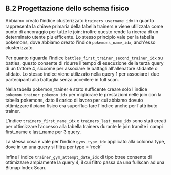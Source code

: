 ## B.2 Progettazione dello schema fisico

Abbiamo creato l'indice clusterizzato `trainers_username_idx` in quanto rappresenta la chiave primaria della tabella trainers e viene utilizzata come punto di ancoraggio per tutte le join; inoltre questo rende la ricerca di un determinato utente piu efficente.
Lo stesso principio vale per la tabella pokemons, dove abbiamo creato l'indice `pokemons_name_idx`, anch'esso clusterizzato.

Per quanto riguarda l'indice `battles_first_trainer_second_trainer_idx` su battles, questo consente di ridurre il tempo di esecuzione della terza query di un fattore 4, siccome per associare le battagli all'allenatore sfidante o sfidato.
Lo stesso indice viene utilizzato nella query 1 per associare i due partecipanti alla battaglia senza accedere in full scan.

Nella tabella pokemon_trainer é stato sufficente creare solo l'indice `pokemon_trainer_pokemon_idx` per migliorare le prestazioni nelle join con la tabella pokemons, dato il carico di lavoro per cui abbiamo dovuto ottimizzare il piano fisico era superfluo fare l'indice anche per l'attributo trainer.

L’indice `trainers_first_name_idx` e `trainers_last_name_idx` sono stati creati per ottimizzare l’accesso alla tabella trainers durante le join tramite i campi first_name e last_name per 3 query.

La stessa cosa è vale per l’indice `gyms_type_idx` applicato alla colonna type, dove in un una query si filtra per type = ‘rock’

Infine l'indice `trainer_gym_attempt_date_idx` di tipo btree consente di ottimizzare ampiamente la query 4, il cui filtro passa da una fullscan ad una Bitmap Index Scan.